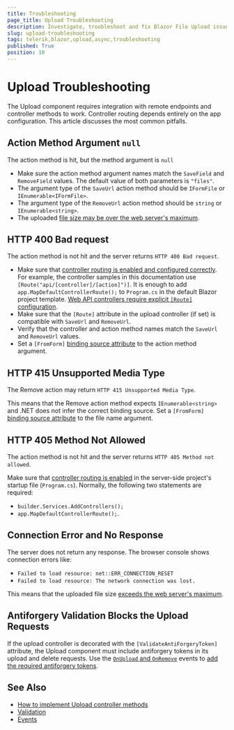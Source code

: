 ```yaml
---
title: Troubleshooting
page_title: Upload Troubleshooting
description: Investigate, troubleshoot and fix Blazor File Upload issues.
slug: upload-troubleshooting
tags: telerik,blazor,upload,async,troubleshooting
published: True
position: 10
---
```



# Upload Troubleshooting

The Upload component requires integration with remote endpoints and controller methods to work. Controller routing depends entirely on the app configuration. This article discusses the most common pitfalls.


## Action Method Argument `null`

The action method is hit, but the method argument is `null`

* Make sure the action method argument names match the `SaveField` and `RemoveField` values. The default value of both parameters is `"files"`.
* The argument type of the `SaveUrl` action method should be `IFormFile` or `IEnumerable<IFormFile>`.
* The argument type of the `RemoveUrl` action method should be `string` or `IEnumerable<string>`.
* The uploaded [file size may be over the web server's maximum](slug:upload-overview#large-file-uploads).


## HTTP 400 Bad request

The action method is not hit and the server returns `HTTP 400 Bad request`.

* Make sure that [controller routing is enabled and configured correctly](https://docs.microsoft.com/en-us/aspnet/core/mvc/controllers/routing). For example, the controller samples in this documentation use `[Route("api/[controller]/[action]")]`. It is enough to add `app.MapDefaultControllerRoute();` to `Program.cs` in the default Blazor project template. [Web API controllers require explicit `[Route]` configuration](https://learn.microsoft.com/en-gb/aspnet/core/web-api/?view=aspnetcore-8.0#attribute-routing-requirement).
* Make sure that the `[Route]` attribute in the upload controller (if set) is compatible with `SaveUrl` and `RemoveUrl`.
* Verify that the controller and action method names match the `SaveUrl` and `RemoveUrl` values.
* Set a `[FromForm]` [binding source attribute](https://learn.microsoft.com/en-gb/aspnet/core/web-api/?view=aspnetcore-8.0#binding-source-parameter-inference) to the action method argument.


## HTTP 415 Unsupported Media Type

The Remove action may return `HTTP 415 Unsupported Media Type`.

This means that the Remove action method expects `IEnumerable<string>` and .NET does not infer the correct binding source. Set a `[FromForm]` [binding source attribute](https://learn.microsoft.com/en-gb/aspnet/core/web-api/?view=aspnetcore-8.0#binding-source-parameter-inference) to the file name argument.


## HTTP 405 Method Not Allowed

The action method is not hit and the server returns `HTTP 405 Method not allowed`.

Make sure that [controller routing is enabled](https://learn.microsoft.com/en-us/aspnet/core/tutorials/first-web-api) in the server-side project's startup file (`Program.cs`). Normally, the following two statements are required:

* `builder.Services.AddControllers();`
* `app.MapDefaultControllerRoute();`.


## Connection Error and No Response

The server does not return any response. The browser console shows connection errors like:

* `Failed to load resource: net::ERR_CONNECTION_RESET`
* `Failed to load resource: The network connection was lost.`

This means that the uploaded file size [exceeds the web server's maximum](slug:upload-overview#large-file-uploads).


## Antiforgery Validation Blocks the Upload Requests

If the upload controller is decorated with the `[ValidateAntiForgeryToken]` attribute, the Upload component must include antiforgery tokens in its upload and delete requests. Use the [`OnUpload` and `OnRemove`](slug:upload-events) events to [add the required antiforgery tokens](slug:upload-kb-validateantiforgerytoken).


## See Also

* [How to implement Upload controller methods](slug:upload-overview#implement-controller-methods)
* [Validation](slug:upload-validation)
* [Events](slug:upload-events)
